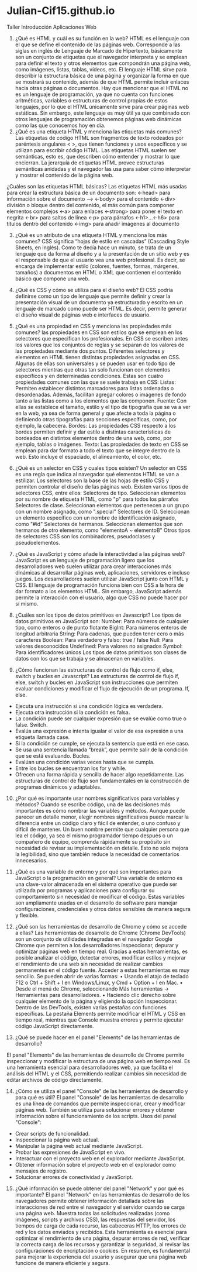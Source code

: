# Julian-Cif15.github.io
Taller Introducción Aplicaciones Web 
1.	¿Qué es HTML y cuál es su función en la web?
HTML es el lenguaje con el que se define el contenido de las páginas web. Corresponde a las siglas en inglés de Lenguaje de Marcado de Hipertexto, básicamente son un conjunto de etiquetas que el navegador interpreta y se emplean para definir el texto y otros elementos que compondrán una página web, como imágenes, listas, tablas, vídeos, etc.
El lenguaje HTML sirve para describir la estructura básica de una página y organizar la forma en que se mostrará su contenido, además de que HTML permite incluir enlaces hacia otras páginas o documentos.
Hay que mencionar que el HTML no es un lenguaje de programación, ya que no cuenta con funciones aritméticas, variables o estructuras de control propias de estos lenguajes, por lo que el HTML únicamente sirve para crear páginas web estáticas. Sin embargo, este lenguaje es muy útil ya que combinado con otros lenguajes de programación obtenemos páginas web dinámicas como las que conocemos hoy en día.   
2.	¿Qué es una etiqueta HTML y menciona las etiquetas más comunes?
Las etiquetas de código HTML son fragmentos de texto rodeados por paréntesis angulares < >, que tienen funciones y usos específicos y se utilizan para escribir código HTML. Las etiquetas HTML suelen ser semánticas, esto es, que describen cómo entender y mostrar lo que encierran. La jerarquía de etiquetas HTML provee estructuras semánticas anidadas y el navegador las usa para saber cómo interpretar y mostrar el contenido de la página web.

¿Cuáles son las etiquetas HTML básicas?
Las etiquetas HTML más usadas para crear la estructura básica de un documento son:
<-head> para información sobre el documento -->
<-body> para el contenido
<-div> división o bloque dentro del contenido, el más común para componer elementos complejos
<-a> para enlaces
<-strong> para poner el texto en negrita
<-br> para saltos de línea
<-p> para párrafos
<-h1>…<-h6> para títulos dentro del contenido
<-img> para añadir imágenes al documento

3.	¿Qué es un atributo de una etiqueta HTML y menciona los más comunes?
CSS significa “hojas de estilo en cascadas” (Cascading Style Sheets, en inglés). Como te decía hace un minuto, se trata de un lenguaje que da forma al diseño y a la presentación de un sitio web y es el responsable de que el usuario vea una web profesional.
Es decir, se encarga de implementar estilo (colores, fuentes, formas, márgenes, tamaños) a documentos en HTML o XML que contienen el contenido básico que compone una web.
4.	¿Qué es CSS y cómo se utiliza para el diseño web?
El CSS podría definirse como un tipo de lenguaje que permite definir y crear la presentación visual de un documento ya estructurado y escrito en un lenguaje de marcado como puede ser HTML. Es decir, permite generar el diseño visual de páginas web e interfaces de usuario.

5.	¿Qué es una propiedad en CSS y menciona las propiedades más comunes?
las propiedades en CSS son estilos que se emplean en los selectores que especifican los profesionales. En CSS se escriben antes los valores que los conjuntos de reglas y se separan de los valores de las propiedades mediante dos puntos. 
Diferentes selectores y elementos en HTML tienen distintas propiedades asignadas en CSS. Algunas de ellas son universales y se pueden usar en todo tipo de selectores mientras que otras tan solo funcionan con elementos específicos y en determinadas condiciones. 
Estas son cuatro propiedades comunes con las que se suele trabaja en CSS: 
Listas: Permiten establecer distintos marcadores para listas ordenadas o desordenadas. Además, facilitan agregar colores o imágenes de fondo tanto a las listas como a los elementos que las componen. 
Fuente: Con ellas se establece el tamaño, estilo y el tipo de tipografía que se va a ver en la web, ya sea de forma general y que afecte a toda la página o definiendo otras tipografías para secciones específicas, como, por ejemplo, la cabecera. 
Bordes: Las propiedades CSS respecto a los bordes permiten definir y dar estilo a distintas características de bordeados en distintos elementos dentro de una web, como, por ejemplo, tablas o imágenes. 
Texto: Las propiedades de texto en CSS se emplean para dar formato a todo el texto que se integre dentro de la web. Esto incluye el espaciado, el alineamiento, el color, etc.

6.	¿Qué es un selector en CSS y cuales tipos existen?
Un selector en CSS es una regla que indica al navegador qué elementos HTML se van a estilizar. Los selectores son la base de las hojas de estilo CSS y permiten controlar el diseño de las páginas web. 
Existen varios tipos de selectores CSS, entre ellos: 
Selectores de tipo.
Seleccionan elementos por su nombre de etiqueta HTML, como "p" para todos los párrafos 
Selectores de clase.
Seleccionan elementos que pertenecen a un grupo con un nombre asignado, como ".special" 
Selectores de ID.
Seleccionan un elemento específico con un nombre de identificación asignado, como "#id" 
Selectores de hermanos.
Seleccionan elementos que son hermanos de otro elemento, como "elementoA ~ elementoB" 
Otros tipos de selectores CSS son los combinadores, pseudoclases y pseudoelementos.

7.	¿Qué es JavaScript y cómo añade la interactividad a las páginas web?
JavaScript es un lenguaje de programación ligero que los desarrolladores web suelen utilizar para crear interacciones más dinámicas al desarrollar páginas web, aplicaciones, servidores e incluso juegos.
Los desarrolladores suelen utilizar JavaScript junto con HTML y CSS. El lenguaje de programación funciona bien con CSS a la hora de dar formato a los elementos HTML. Sin embargo, JavaScript además permite la interacción con el usuario, algo que CSS no puede hacer por sí mismo.

8.	¿Cuáles son los tipos de datos primitivos en Javascript?
Los tipos de datos primitivos en JavaScript son: 
Number: Para números de cualquier tipo, como enteros o de punto flotante
BigInt: Para números enteros de longitud arbitraria
String: Para cadenas, que pueden tener cero o más caracteres
Boolean: Para verdadero y falso: true / false
Null: Para valores desconocidos
Undefined: Para valores no asignados
Symbol: Para identificadores únicos
Los tipos de datos primitivos son clases de datos con los que se trabaja y se almacenan en variables.

9.	¿Cómo funcionan las estructuras de control de flujo como if, else, switch y bucles en Javascript?
Las estructuras de control de flujo if, else, switch y bucles en JavaScript son instrucciones que permiten evaluar condiciones y modificar el flujo de ejecución de un programa. 
If, else.
- Ejecuta una instrucción si una condición lógica es verdadera.
- Ejecuta otra instrucción si la condición es falsa.
- La condición puede ser cualquier expresión que se evalúe como true o false.
Switch. 
- Evalúa una expresión e intenta igualar el valor de esa expresión a una etiqueta llamada case.
- Si la condición se cumple, se ejecuta la sentencia que está en ese caso.
- Se usa una sentencia llamada “break”, que permite salir de la condición que se está evaluando.
Bucles. 
- Evalúan una condición varias veces hasta que se cumpla.
- Entre los bucles se encuentran los for y while.
- Ofrecen una forma rápida y sencilla de hacer algo repetidamente.
Las estructuras de control de flujo son fundamentales en la construcción de programas dinámicos y adaptables.

10.	¿Por qué es importante usar nombres significativos para variables y métodos?
Cuando se escribe código, una de las decisiones más importantes es cómo nombrar las variables y métodos. Aunque puede parecer un detalle menor, elegir nombres significativos puede marcar la diferencia entre un código claro y fácil de entender, o uno confuso y difícil de mantener.
Un buen nombre permite que cualquier persona que lea el código, ya sea el mismo programador tiempo después o un compañero de equipo, comprenda rápidamente su propósito sin necesidad de revisar su implementación en detalle. Esto no solo mejora la legibilidad, sino que también reduce la necesidad de comentarios innecesarios.

11.	¿Qué es una variable de entorno y por qué son importantes para JavaScript o la programación en general?
Una variable de entorno es una clave-valor almacenada en el sistema operativo que puede ser utilizada por programas y aplicaciones para configurar su comportamiento sin necesidad de modificar el código. Estas variables son ampliamente usadas en el desarrollo de software para manejar configuraciones, credenciales y otros datos sensibles de manera segura y flexible.

12.	¿Qué son las herramientas de desarrollo de Chrome y cómo se accede a ellas?
Las herramientas de desarrollo de Chrome (Chrome DevTools) son un conjunto de utilidades integradas en el navegador Google Chrome que permiten a los desarrolladores inspeccionar, depurar y optimizar páginas web en tiempo real. Gracias a estas herramientas, es posible analizar el código, detectar errores, modificar estilos y mejorar el rendimiento de una web sin necesidad de realizar cambios permanentes en el código fuente.
Acceder a estas herramientas es muy sencillo. Se pueden abrir de varias formas:
•	Usando el atajo de teclado F12 o Ctrl + Shift + I en Windows/Linux, y Cmd + Option + I en Mac.
•	Desde el menú de Chrome, seleccionando Más herramientas → Herramientas para desarrolladores.
•	Haciendo clic derecho sobre cualquier elemento de la página y eligiendo la opción Inspeccionar.
Dentro de las DevTools, existen varias pestañas con funciones específicas. La pestaña Elements permite modificar el HTML y CSS en tiempo real, mientras que Console muestra errores y permite ejecutar código JavaScript directamente. 

13.	¿Qué se puede hacer en el panel "Elements" de las herramientas de desarrollo?

El panel "Elements" de las herramientas de desarrollo de Chrome permite inspeccionar y modificar la estructura de una página web en tiempo real. Es una herramienta esencial para desarrolladores web, ya que facilita el análisis del HTML y el CSS, permitiendo realizar cambios sin necesidad de editar archivos de código directamente.

14.	¿Cómo se utiliza el panel "Console" de las herramientas de desarrollo y para qué es útil?
El panel "Console" de las herramientas de desarrollo es una línea de comandos que permite inspeccionar, crear y modificar páginas web. También se utiliza para solucionar errores y obtener información sobre el funcionamiento de los scripts. 
Usos del panel "Console": 
- Crear scripts de funcionalidad.
- Inspeccionar la página web actual.
- Manipular la página web actual mediante JavaScript.
- Probar las expresiones de JavaScript en vivo.
- Interactuar con el proyecto web en el explorador mediante JavaScript.
- Obtener información sobre el proyecto web en el explorador como mensajes de registro.
- Solucionar errores de conectividad y JavaScript.

15.	¿Qué información se puede obtener del panel "Network" y por qué es importante?
El panel "Network" en las herramientas de desarrollo de los navegadores permite obtener información detallada sobre las interacciones de red entre el navegador y el servidor cuando se carga una página web. Muestra todas las solicitudes realizadas (como imágenes, scripts y archivos CSS), las respuestas del servidor, los tiempos de carga de cada recurso, las cabeceras HTTP, los errores de red y los datos enviados y recibidos. Esta herramienta es esencial para optimizar el rendimiento de una página, depurar errores de red, verificar la correcta carga de los recursos y garantizar la seguridad, al revisar las configuraciones de encriptación o cookies. En resumen, es fundamental para mejorar la experiencia del usuario y asegurar que una página web funcione de manera eficiente y segura.


